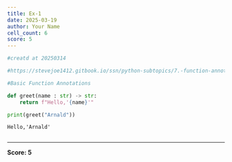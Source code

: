 ```yaml
---
title: Ex-1
date: 2025-03-19
author: Your Name
cell_count: 6
score: 5
---
```


```python
#creatd at 20250314
```


```python
#https://stevejoe1412.gitbook.io/ssn/python-subtopics/7.-function-annotations
```


```python
#Basic Function Annotations
```


```python
def greet(name : str) -> str:
    return f"Hello,'{name}'"
```


```python
print(greet("Arnald"))
```

    Hello,'Arnald'



```python

```


---
**Score: 5**